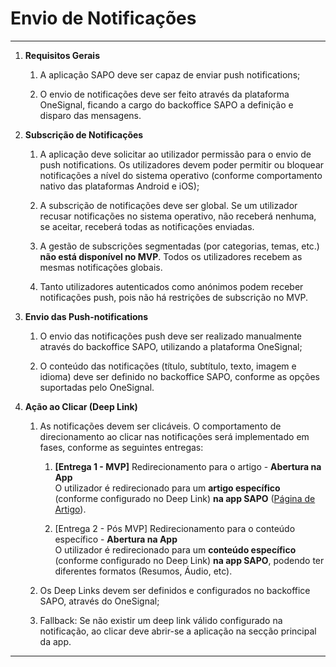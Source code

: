 # Envio de Notificações

---

1. **Requisitos Gerais**  
   1. A aplicação SAPO deve ser capaz de enviar push notifications;  
         
   2. O envio de notificações deve ser feito através da plataforma OneSignal, ficando a cargo do backoffice SAPO a definição e disparo das mensagens.

2. **Subscrição de Notificações**  
   1. A aplicação deve solicitar ao utilizador permissão para o envio de push notifications. Os utilizadores devem poder permitir ou bloquear notificações a nível do sistema operativo (conforme comportamento nativo das plataformas Android e iOS);

   2. A subscrição de notificações deve ser global. Se um utilizador recusar notificações no sistema operativo, não receberá nenhuma, se aceitar, receberá todas as notificações enviadas.

   3. A gestão de subscrições segmentadas (por categorias, temas, etc.) **não está disponível no MVP**. Todos os utilizadores recebem as mesmas notificações globais.

   4. Tanto utilizadores autenticados como anónimos podem receber notificações push, pois não há restrições de subscrição no MVP.

3. **Envio das Push-notifications**  
   1. O envio das notificações push deve ser realizado manualmente através do backoffice SAPO, utilizando a plataforma OneSignal;

   2. O conteúdo das notificações (título, subtítulo, texto, imagem e idioma) deve ser definido no backoffice SAPO, conforme as opções suportadas pelo OneSignal.

4. **Ação ao Clicar (Deep Link)**  
   1. As notificações devem ser clicáveis. O comportamento de direcionamento ao clicar nas notificações será implementado em fases, conforme as seguintes entregas: 

      1. **\[Entrega 1 \- MVP\]** Redirecionamento para o artigo \- **Abertura na App**  
         O utilizador é redirecionado para um **artigo específico** (conforme configurado no Deep Link) **na app SAPO** ([Página de Artigo](?tab=t.g0diref5r0rg)).

      2. \[Entrega 2 \- Pós MVP\] Redirecionamento para o conteúdo específico \- **Abertura na App**  
         O utilizador é redirecionado para um **conteúdo específico** (conforme configurado no Deep Link) **na app SAPO**, podendo ter diferentes formatos (Resumos, Áudio, etc).

   2. Os Deep Links devem ser definidos e configurados no backoffice SAPO, através do OneSignal;

   3. Fallback: Se não existir um deep link válido configurado na notificação, ao clicar deve abrir-se a aplicação na secção principal da app.

---

